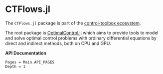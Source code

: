 # CTFlows.jl

The `CTFlows.jl` package is part of the [control-toolbox ecosystem](https://github.com/control-toolbox).

The root package is [OptimalControl.jl](https://github.com/control-toolbox/OptimalControl.jl) which aims to provide tools to model and solve optimal control problems with ordinary differential equations by direct and indirect methods, both on CPU and GPU.

**API Documentation**

```@contents
Pages = Main.API_PAGES
Depth = 1
```
